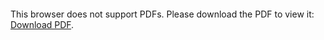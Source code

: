 <object data="https://github.com/mhnnlly/resume/MichaelHennellyResume.pdf" type="application/pdf" width="700px" height="700px">
    <embed src="https://github.com/mhnnlly/resume/MichaelHennellyResume.pdf">
        <p>This browser does not support PDFs. Please download the PDF to view it: <a href="https://github.com/mhnnlly/resume/MichaelHennellyResume.pdf">Download PDF</a>.</p>
    </embed>
</object>

